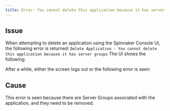 ```yaml
---
title: Error- You cannot delete this application because it has server groups
---
```


## Issue
When attempting to delete an application using the Spinnaker Console UI, the following error is returned:
```Delete Application - You cannot delete this application because it has server groups```
The UI shows the following:

After a while, either the screen logs out or the following error is seen:

## Cause
This error is seen because there are Server Groups associated with the application, and they need to be removed.

